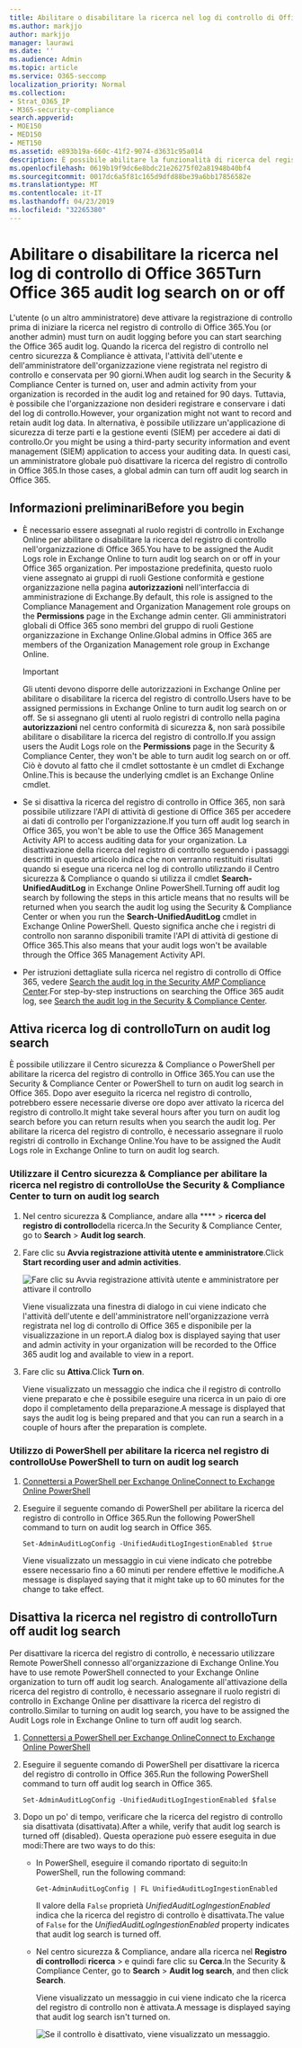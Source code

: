 ```yaml
---
title: Abilitare o disabilitare la ricerca nel log di controllo di Office 365
ms.author: markjjo
author: markjjo
manager: laurawi
ms.date: ''
ms.audience: Admin
ms.topic: article
ms.service: O365-seccomp
localization_priority: Normal
ms.collection:
- Strat_O365_IP
- M365-security-compliance
search.appverid:
- MOE150
- MED150
- MET150
ms.assetid: e893b19a-660c-41f2-9074-d3631c95a014
description: È possibile abilitare la funzionalità di ricerca del registro di controllo nel centro sicurezza & Compliance. Se si cambia idea, è possibile attivarlo in qualsiasi momento. Quando la ricerca del registro di controllo è disattivata, gli amministratori non possono eseguire ricerche nel log di controllo di Office 365 per l'attività dell'utente e dell'amministratore nell'organizzazione.
ms.openlocfilehash: 0619b19f9dc6e8bdc21e26275f02a81948b40bf4
ms.sourcegitcommit: 0017dc6a5f81c165d9dfd88be39a6bb17856582e
ms.translationtype: MT
ms.contentlocale: it-IT
ms.lasthandoff: 04/23/2019
ms.locfileid: "32265380"
---
```

# <a name="turn-office-365-audit-log-search-on-or-off"></a><span data-ttu-id="f311b-105">Abilitare o disabilitare la ricerca nel log di controllo di Office 365</span><span class="sxs-lookup"><span data-stu-id="f311b-105">Turn Office 365 audit log search on or off</span></span>

<span data-ttu-id="f311b-106">L'utente (o un altro amministratore) deve attivare la registrazione di controllo prima di iniziare la ricerca nel registro di controllo di Office 365.</span><span class="sxs-lookup"><span data-stu-id="f311b-106">You (or another admin) must turn on audit logging before you can start searching the Office 365 audit log.</span></span> <span data-ttu-id="f311b-107">Quando la ricerca del registro di controllo nel centro sicurezza & Compliance è attivata, l'attività dell'utente e dell'amministratore dell'organizzazione viene registrata nel registro di controllo e conservata per 90 giorni.</span><span class="sxs-lookup"><span data-stu-id="f311b-107">When audit log search in the Security & Compliance Center is turned on, user and admin activity from your organization is recorded in the audit log and retained for 90 days.</span></span> <span data-ttu-id="f311b-108">Tuttavia, è possibile che l'organizzazione non desideri registrare e conservare i dati del log di controllo.</span><span class="sxs-lookup"><span data-stu-id="f311b-108">However, your organization might not want to record and retain audit log data.</span></span> <span data-ttu-id="f311b-109">In alternativa, è possibile utilizzare un'applicazione di sicurezza di terze parti e la gestione eventi (SIEM) per accedere ai dati di controllo.</span><span class="sxs-lookup"><span data-stu-id="f311b-109">Or you might be using a third-party security information and event management (SIEM) application to access your auditing data.</span></span> <span data-ttu-id="f311b-110">In questi casi, un amministratore globale può disattivare la ricerca del registro di controllo in Office 365.</span><span class="sxs-lookup"><span data-stu-id="f311b-110">In those cases, a global admin can turn off audit log search in Office 365.</span></span>
  
## <a name="before-you-begin"></a><span data-ttu-id="f311b-111">Informazioni preliminari</span><span class="sxs-lookup"><span data-stu-id="f311b-111">Before you begin</span></span>

- <span data-ttu-id="f311b-112">È necessario essere assegnati al ruolo registri di controllo in Exchange Online per abilitare o disabilitare la ricerca del registro di controllo nell'organizzazione di Office 365.</span><span class="sxs-lookup"><span data-stu-id="f311b-112">You have to be assigned the Audit Logs role in Exchange Online to turn audit log search on or off in your Office 365 organization.</span></span> <span data-ttu-id="f311b-113">Per impostazione predefinita, questo ruolo viene assegnato ai gruppi di ruoli Gestione conformità e gestione organizzazione nella pagina **autorizzazioni** nell'interfaccia di amministrazione di Exchange.</span><span class="sxs-lookup"><span data-stu-id="f311b-113">By default, this role is assigned to the Compliance Management and Organization Management role groups on the **Permissions** page in the Exchange admin center.</span></span> <span data-ttu-id="f311b-114">Gli amministratori globali di Office 365 sono membri del gruppo di ruoli Gestione organizzazione in Exchange Online.</span><span class="sxs-lookup"><span data-stu-id="f311b-114">Global admins in Office 365 are members of the Organization Management role group in Exchange Online.</span></span> 
    
    > [!IMPORTANT]
    > <span data-ttu-id="f311b-115">Gli utenti devono disporre delle autorizzazioni in Exchange Online per abilitare o disabilitare la ricerca del registro di controllo.</span><span class="sxs-lookup"><span data-stu-id="f311b-115">Users have to be assigned permissions in Exchange Online to turn audit log search on or off.</span></span> <span data-ttu-id="f311b-116">Se si assegnano gli utenti al ruolo registri di controllo nella pagina **autorizzazioni** nel centro conformità di sicurezza &, non sarà possibile abilitare o disabilitare la ricerca del registro di controllo.</span><span class="sxs-lookup"><span data-stu-id="f311b-116">If you assign users the Audit Logs role on the **Permissions** page in the Security & Compliance Center, they won't be able to turn audit log search on or off.</span></span> <span data-ttu-id="f311b-117">Ciò è dovuto al fatto che il cmdlet sottostante è un cmdlet di Exchange Online.</span><span class="sxs-lookup"><span data-stu-id="f311b-117">This is because the underlying cmdlet is an Exchange Online cmdlet.</span></span> 
  
- <span data-ttu-id="f311b-118">Se si disattiva la ricerca del registro di controllo in Office 365, non sarà possibile utilizzare l'API di attività di gestione di Office 365 per accedere ai dati di controllo per l'organizzazione.</span><span class="sxs-lookup"><span data-stu-id="f311b-118">If you turn off audit log search in Office 365, you won't be able to use the Office 365 Management Activity API to access auditing data for your organization.</span></span> <span data-ttu-id="f311b-119">La disattivazione della ricerca del registro di controllo seguendo i passaggi descritti in questo articolo indica che non verranno restituiti risultati quando si esegue una ricerca nel log di controllo utilizzando il Centro sicurezza & Compliance o quando si utilizza il cmdlet **Search-UnifiedAuditLog** in Exchange Online PowerShell.</span><span class="sxs-lookup"><span data-stu-id="f311b-119">Turning off audit log search by following the steps in this article means that no results will be returned when you search the audit log using the Security & Compliance Center or when you run the **Search-UnifiedAuditLog** cmdlet in Exchange Online PowerShell.</span></span> <span data-ttu-id="f311b-120">Questo significa anche che i registri di controllo non saranno disponibili tramite l'API di attività di gestione di Office 365.</span><span class="sxs-lookup"><span data-stu-id="f311b-120">This also means that your audit logs won't be available through the Office 365 Management Activity API.</span></span>  
    
- <span data-ttu-id="f311b-121">Per istruzioni dettagliate sulla ricerca nel registro di controllo di Office 365, vedere [Search the audit log in the Security _AMP_ Compliance Center](search-the-audit-log-in-security-and-compliance.md).</span><span class="sxs-lookup"><span data-stu-id="f311b-121">For step-by-step instructions on searching the Office 365 audit log, see [Search the audit log in the Security & Compliance Center](search-the-audit-log-in-security-and-compliance.md).</span></span>
    
## <a name="turn-on-audit-log-search"></a><span data-ttu-id="f311b-122">Attiva ricerca log di controllo</span><span class="sxs-lookup"><span data-stu-id="f311b-122">Turn on audit log search</span></span>

<span data-ttu-id="f311b-123">È possibile utilizzare il Centro sicurezza & Compliance o PowerShell per abilitare la ricerca del registro di controllo in Office 365.</span><span class="sxs-lookup"><span data-stu-id="f311b-123">You can use the Security & Compliance Center or PowerShell to turn on audit log search in Office 365.</span></span> <span data-ttu-id="f311b-124">Dopo aver eseguito la ricerca nel registro di controllo, potrebbero essere necessarie diverse ore dopo aver attivato la ricerca del registro di controllo.</span><span class="sxs-lookup"><span data-stu-id="f311b-124">It might take several hours after you turn on audit log search before you can return results when you search the audit log.</span></span> <span data-ttu-id="f311b-125">Per abilitare la ricerca del registro di controllo, è necessario assegnare il ruolo registri di controllo in Exchange Online.</span><span class="sxs-lookup"><span data-stu-id="f311b-125">You have to be assigned the Audit Logs role in Exchange Online to turn on audit log search.</span></span>
  
### <a name="use-the-security--compliance-center-to-turn-on-audit-log-search"></a><span data-ttu-id="f311b-126">Utilizzare il Centro sicurezza & Compliance per abilitare la ricerca nel registro di controllo</span><span class="sxs-lookup"><span data-stu-id="f311b-126">Use the Security & Compliance Center to turn on audit log search</span></span>

1. <span data-ttu-id="f311b-127">Nel centro sicurezza & Compliance, andare alla \*\*\*\* \> **ricerca del registro di controllo**della ricerca.</span><span class="sxs-lookup"><span data-stu-id="f311b-127">In the Security & Compliance Center, go to **Search** \> **Audit log search**.</span></span>
    
2. <span data-ttu-id="f311b-128">Fare clic su **Avvia registrazione attività utente e amministratore**.</span><span class="sxs-lookup"><span data-stu-id="f311b-128">Click **Start recording user and admin activities**.</span></span>
    
    ![Fare clic su Avvia registrazione attività utente e amministratore per attivare il controllo](media/39a9d35f-88d0-4bbe-a962-0be2f838e2bf.png)
  
    <span data-ttu-id="f311b-130">Viene visualizzata una finestra di dialogo in cui viene indicato che l'attività dell'utente e dell'amministratore nell'organizzazione verrà registrata nel log di controllo di Office 365 e disponibile per la visualizzazione in un report.</span><span class="sxs-lookup"><span data-stu-id="f311b-130">A dialog box is displayed saying that user and admin activity in your organization will be recorded to the Office 365 audit log and available to view in a report.</span></span> 
    
3. <span data-ttu-id="f311b-131">Fare clic su **Attiva**.</span><span class="sxs-lookup"><span data-stu-id="f311b-131">Click **Turn on**.</span></span>
    
    <span data-ttu-id="f311b-132">Viene visualizzato un messaggio che indica che il registro di controllo viene preparato e che è possibile eseguire una ricerca in un paio di ore dopo il completamento della preparazione.</span><span class="sxs-lookup"><span data-stu-id="f311b-132">A message is displayed that says the audit log is being prepared and that you can run a search in a couple of hours after the preparation is complete.</span></span>
    
### <a name="use-powershell-to-turn-on-audit-log-search"></a><span data-ttu-id="f311b-133">Utilizzo di PowerShell per abilitare la ricerca nel registro di controllo</span><span class="sxs-lookup"><span data-stu-id="f311b-133">Use PowerShell to turn on audit log search</span></span>

1. [<span data-ttu-id="f311b-134">Connettersi a PowerShell per Exchange Online</span><span class="sxs-lookup"><span data-stu-id="f311b-134">Connect to Exchange Online PowerShell</span></span>](https://go.microsoft.com/fwlink/p/?LinkID=396554)
    
2. <span data-ttu-id="f311b-135">Eseguire il seguente comando di PowerShell per abilitare la ricerca del registro di controllo in Office 365.</span><span class="sxs-lookup"><span data-stu-id="f311b-135">Run the following PowerShell command to turn on audit log search in Office 365.</span></span>
    
    ```
    Set-AdminAuditLogConfig -UnifiedAuditLogIngestionEnabled $true
    ```

    <span data-ttu-id="f311b-136">Viene visualizzato un messaggio in cui viene indicato che potrebbe essere necessario fino a 60 minuti per rendere effettive le modifiche.</span><span class="sxs-lookup"><span data-stu-id="f311b-136">A message is displayed saying that it might take up to 60 minutes for the change to take effect.</span></span>
  
## <a name="turn-off-audit-log-search"></a><span data-ttu-id="f311b-137">Disattiva la ricerca nel registro di controllo</span><span class="sxs-lookup"><span data-stu-id="f311b-137">Turn off audit log search</span></span>

<span data-ttu-id="f311b-138">Per disattivare la ricerca del registro di controllo, è necessario utilizzare Remote PowerShell connesso all'organizzazione di Exchange Online.</span><span class="sxs-lookup"><span data-stu-id="f311b-138">You have to use remote PowerShell connected to your Exchange Online organization to turn off audit log search.</span></span> <span data-ttu-id="f311b-139">Analogamente all'attivazione della ricerca del registro di controllo, è necessario assegnare il ruolo registri di controllo in Exchange Online per disattivare la ricerca del registro di controllo.</span><span class="sxs-lookup"><span data-stu-id="f311b-139">Similar to turning on audit log search, you have to be assigned the Audit Logs role in Exchange Online to turn off audit log search.</span></span>
  
1. [<span data-ttu-id="f311b-140">Connettersi a PowerShell per Exchange Online</span><span class="sxs-lookup"><span data-stu-id="f311b-140">Connect to Exchange Online PowerShell</span></span>](https://go.microsoft.com/fwlink/p/?LinkID=396554)
    
2. <span data-ttu-id="f311b-141">Eseguire il seguente comando di PowerShell per disattivare la ricerca del registro di controllo in Office 365.</span><span class="sxs-lookup"><span data-stu-id="f311b-141">Run the following PowerShell command to turn off audit log search in Office 365.</span></span>
    
    ```
    Set-AdminAuditLogConfig -UnifiedAuditLogIngestionEnabled $false
    ```

3. <span data-ttu-id="f311b-142">Dopo un po' di tempo, verificare che la ricerca del registro di controllo sia disattivata (disattivata).</span><span class="sxs-lookup"><span data-stu-id="f311b-142">After a while, verify that audit log search is turned off (disabled).</span></span> <span data-ttu-id="f311b-143">Questa operazione può essere eseguita in due modi:</span><span class="sxs-lookup"><span data-stu-id="f311b-143">There are two ways to do this:</span></span>
    
    - <span data-ttu-id="f311b-144">In PowerShell, eseguire il comando riportato di seguito:</span><span class="sxs-lookup"><span data-stu-id="f311b-144">In PowerShell, run the following command:</span></span>

        ```
        Get-AdminAuditLogConfig | FL UnifiedAuditLogIngestionEnabled
        ```

        <span data-ttu-id="f311b-145">Il valore della `False` proprietà _UnifiedAuditLogIngestionEnabled_ indica che la ricerca del registro di controllo è disattivata.</span><span class="sxs-lookup"><span data-stu-id="f311b-145">The value of  `False` for the  _UnifiedAuditLogIngestionEnabled_ property indicates that audit log search is turned off.</span></span> 
    
    - <span data-ttu-id="f311b-146">Nel centro sicurezza & Compliance, andare alla ricerca nel **Registro di controllo**di **ricerca** \> e quindi fare clic su **Cerca**.</span><span class="sxs-lookup"><span data-stu-id="f311b-146">In the Security & Compliance Center, go to **Search** \> **Audit log search**, and then click **Search**.</span></span>
    
      <span data-ttu-id="f311b-147">Viene visualizzato un messaggio in cui viene indicato che la ricerca del registro di controllo non è attivata.</span><span class="sxs-lookup"><span data-stu-id="f311b-147">A message is displayed saying that audit log search isn't turned on.</span></span> 
    
      ![Se il controllo è disattivato, viene visualizzato un messaggio.](media/dca53da6-1cbe-4fa3-9860-f0d674de9538.png)
